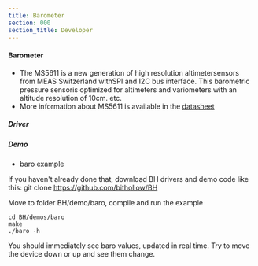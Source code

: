 ```yaml
---
title: Barometer
section: 000
section_title: Developer
---
```


#### **Barometer**

   * The MS5611 is a new generation of high resolution altimetersensors from MEAS Switzerland withSPI and I2C bus interface. This barometric pressure sensoris optimized for altimeters and variometers with an altitude resolution of 10cm. etc.
   * More information about MS5611 is available in the [datasheet](http://files.emlid.com/data/public/ms5611-01ba03)

##### **Driver**




##### **Demo**

   * baro example

   If you haven't already done that, download BH drivers and demo code like this:
    git clone https://github.com/bithollow/BH

Move to folder BH/demo/baro, compile and run the example

    cd BH/demos/baro
    make
    ./baro -h

   You should immediately see baro values, updated in real time.
Try to move the device down or up and see them change.
